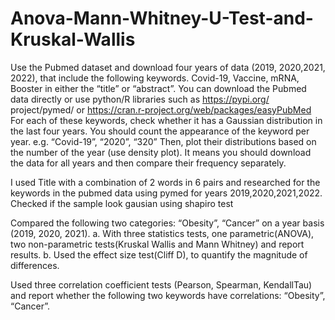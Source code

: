 # Anova-Mann-Whitney-U-Test-and-Kruskal-Wallis

Use the Pubmed dataset and download four years of data (2019, 2020,2021, 2022), that include the following keywords. Covid-19, Vaccine, mRNA, Booster in either the “title” or “abstract”. You can download the Pubmed data directly or use python/R libraries such as https://pypi.org/ project/pymed/ or https://cran.r-project.org/web/packages/easyPubMed 
For each of these keywords, check whether it has a Gaussian distribution in the last four years. You should count the appearance of the keyword per year. e.g. “Covid-19”, “2020”, “320” Then, plot their distributions based on the number of the year (use density plot). It means you should download the data for all years and then compare their frequency separately.

I used Title with a combination of 2 words in 6 pairs and researched for the keywords in the pubmed data using pymed for years 2019,2020,2021,2022. 
Checked if the sample look gausian using shapiro test

Compared the following two categories: “Obesity”, “Cancer” on a year basis (2019, 2020, 2021). 
a. With three statistics tests, one parametric(ANOVA), two non-parametric tests(Kruskal Wallis and Mann Whitney) and report results. 
b. Used the effect size test(Cliff D), to quantify the magnitude of differences.

Used three correlation coefficient tests (Pearson, Spearman, KendallTau) and report whether the following two keywords have correlations: “Obesity”, “Cancer”.
